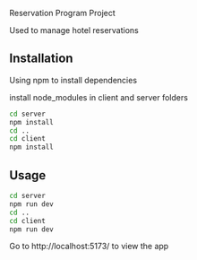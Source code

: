 Reservation Program Project

Used to manage hotel reservations
## Installation

Using npm to install dependencies

install node_modules in client and server folders
```bash
cd server
npm install
cd ..
cd client
npm install
```

## Usage

```bash
cd server
npm run dev
cd ..
cd client
npm run dev
```

Go to http://localhost:5173/ to view the app
